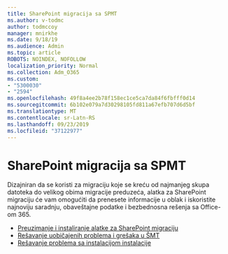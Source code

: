 ```yaml
---
title: SharePoint migracija sa SPMT
ms.author: v-todmc
author: todmccoy
manager: mnirkhe
ms.date: 9/18/19
ms.audience: Admin
ms.topic: article
ROBOTS: NOINDEX, NOFOLLOW
localization_priority: Normal
ms.collection: Adm_O365
ms.custom:
- "5300030"
- "2594"
ms.openlocfilehash: 49f8a4ee2b78f158ec1ce5ca7da84f6fbfff0d14
ms.sourcegitcommit: 6b102e079a7d30298105fd811a67efb707d6d5bf
ms.translationtype: MT
ms.contentlocale: sr-Latn-RS
ms.lasthandoff: 09/23/2019
ms.locfileid: "37122977"
---
```

# <a name="sharepoint-migration-with-spmt"></a>SharePoint migracija sa SPMT

Dizajniran da se koristi za migraciju koje se kreću od najmanjeg skupa datoteka do velikog obima migracije preduzeća, alatka za SharePoint migraciju će vam omogućiti da prenesete informacije u oblak i iskoristite najnoviju saradnju, obaveštajne podatke i bezbednosna rešenja sa Office-om 365.

- [Preuzimanje i instaliranje alatke za SharePoint migraciju](https://docs.microsoft.com/sharepointmigration/introducing-the-sharepoint-migration-tool)
- [Rešavanje uobičajenih problema i grešaka u ŠMT](https://docs.microsoft.com/sharepointmigration/troubleshooting-common-spmt-issues)
- [Rešavanje problema sa instalacijom instalacije](https://docs.microsoft.com/sharepointmigration/spmt-install-issues#troubleshooting-spmt-installation-issues)
